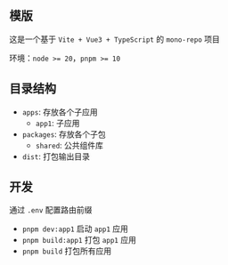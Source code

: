 ## 模版

这是一个基于 `Vite + Vue3 + TypeScript` 的 `mono-repo` 项目

环境：`node >= 20`，`pnpm >= 10`

## 目录结构

- `apps`: 存放各个子应用
  - `app1`: 子应用
- `packages`: 存放各个子包
  - `shared`: 公共组件库
- `dist`: 打包输出目录

## 开发

通过 `.env` 配置路由前缀

- `pnpm dev:app1` 启动 `app1` 应用
- `pnpm build:app1` 打包 `app1` 应用
- `pnpm build` 打包所有应用

